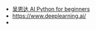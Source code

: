 

+ [吴恩达 AI Python for beginners](https://www.coursera.org/learn/ai-python-for-beginners)
+ https://www.deeplearning.ai/
+ 